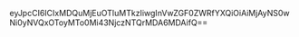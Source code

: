 eyJpcCI6ICIxMDQuMjEuOTIuMTkzIiwgInVwZGF0ZWRfYXQiOiAiMjAyNS0wNi0yNVQxOToyMTo0Mi43NjczNTQrMDA6MDAifQ==